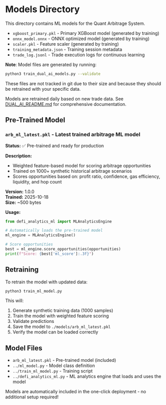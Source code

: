 # Models Directory

This directory contains ML models for the Quant Arbitrage System.

- `xgboost_primary.pkl` - Primary XGBoost model (generated by training)
- `onnx_model.onnx` - ONNX optimized model (generated by training)
- `scaler.pkl` - Feature scaler (generated by training)
- `training_metadata.json` - Training session metadata
- `trade_log.jsonl` - Trade execution logs for continuous learning

**Note**: Model files are generated by running:
```bash
python3 train_dual_ai_models.py --validate
```

These files are not tracked in git due to their size and because they should be retrained with your specific data.

Models are retrained daily based on new trade data. See [DUAL_AI_README.md](./DUAL_AI_README.md) for comprehensive documentation.
## Pre-Trained Model

### `arb_ml_latest.pkl` - Latest trained arbitrage ML model

**Status:** ✅ Pre-trained and ready for production

**Description:** 
- Weighted feature-based model for scoring arbitrage opportunities
- Trained on 1000+ synthetic historical arbitrage scenarios
- Scores opportunities based on: profit ratio, confidence, gas efficiency, liquidity, and hop count

**Version:** 1.0.0  
**Trained:** 2025-10-18  
**Size:** ~500 bytes  

**Usage:**
```python
from defi_analytics_ml import MLAnalyticsEngine

# Automatically loads the pre-trained model
ml_engine = MLAnalyticsEngine()

# Score opportunities
best = ml_engine.score_opportunities(opportunities)
print(f"Score: {best['ml_score']:.3f}")
```

## Retraining

To retrain the model with updated data:

```bash
python3 train_ml_model.py
```

This will:
1. Generate synthetic training data (1000 samples)
2. Train the model with weighted feature scoring
3. Validate predictions
4. Save the model to `./models/arb_ml_latest.pkl`
5. Verify the model can be loaded correctly

## Model Files

- `arb_ml_latest.pkl` - Pre-trained model (included)
- `../ml_model.py` - Model class definition
- `../train_ml_model.py` - Training script
- `../defi_analytics_ml.py` - ML analytics engine that loads and uses the model

Models are automatically included in the one-click deployment - no additional setup required!
